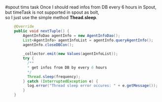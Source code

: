 #spout tims task
Once I should read infos from DB every 6 hours in Spout, but timeTask is not supported in spout as bolt,  
so I just use the simple method **Thead.sleep**.
``` java
    @Override
    public void nextTuple() {
        AgentInfoDao agentInfo = new AgentInfoDao();
        List<AgentInfo> agentInfoList = agentInfo.queryAgentInfo();
        agentInfo.closeDBCon();
        
        _collector.emit(new Values(agentInfoList));
        try {
          /**
          * get infos from DB by every 6 hours
          */
          Thread.sleep(frequency);
        } catch (InterruptedException e) {
          log.error("Thread sleep error occures: " + e.getMessage());
        }
    }
```
